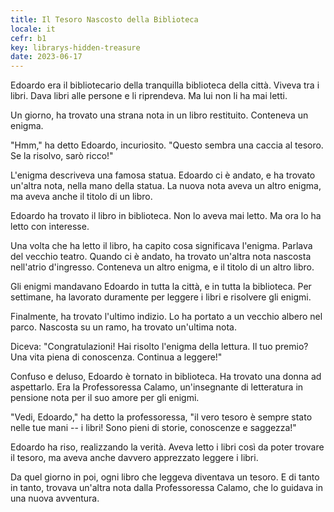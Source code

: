 ```yaml
---
title: Il Tesoro Nascosto della Biblioteca
locale: it
cefr: b1
key: librarys-hidden-treasure
date: 2023-06-17
---
```


Edoardo era il bibliotecario della tranquilla biblioteca della città. Viveva tra i libri. Dava libri alle persone e li riprendeva. Ma lui non li ha mai letti.

Un giorno, ha trovato una strana nota in un libro restituito. Conteneva un enigma.

"Hmm," ha detto Edoardo, incuriosito. "Questo sembra una caccia al tesoro. Se la risolvo, sarò ricco!"

L'enigma descriveva una famosa statua. Edoardo ci è andato, e ha trovato un'altra nota, nella mano della statua. La nuova nota aveva un altro enigma, ma aveva anche il titolo di un libro.

Edoardo ha trovato il libro in biblioteca. Non lo aveva mai letto. Ma ora lo ha letto con interesse.

Una volta che ha letto il libro, ha capito cosa significava l'enigma. Parlava del vecchio teatro. Quando ci è andato, ha trovato un'altra nota nascosta nell'atrio d'ingresso. Conteneva un altro enigma, e il titolo di un altro libro.

Gli enigmi mandavano Edoardo in tutta la città, e in tutta la biblioteca. Per settimane, ha lavorato duramente per leggere i libri e risolvere gli enigmi.

Finalmente, ha trovato l'ultimo indizio. Lo ha portato a un vecchio albero nel parco. Nascosta su un ramo, ha trovato un'ultima nota.

Diceva: "Congratulazioni! Hai risolto l'enigma della lettura. Il tuo premio? Una vita piena di conoscenza. Continua a leggere!"

Confuso e deluso, Edoardo è tornato in biblioteca. Ha trovato una donna ad aspettarlo. Era la Professoressa Calamo, un'insegnante di letteratura in pensione nota per il suo amore per gli enigmi.

"Vedi, Edoardo," ha detto la professoressa, "il vero tesoro è sempre stato nelle tue mani -- i libri! Sono pieni di storie, conoscenze e saggezza!"

Edoardo ha riso, realizzando la verità. Aveva letto i libri così da poter trovare il tesoro, ma aveva anche davvero apprezzato leggere i libri.

Da quel giorno in poi, ogni libro che leggeva diventava un tesoro. E di tanto in tanto, trovava un'altra nota dalla Professoressa Calamo, che lo guidava in una nuova avventura.